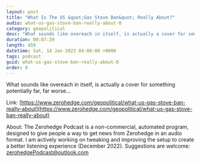 ```yaml
---
layout: post
title: "What Is The US &quot;Gas Stove Ban&quot; Really About?"
audio: what-us-gas-stove-ban-really-about-0
category: geopolitical
desc: "What sounds like overeach in itself, is actually a cover for something potentially far, far worse..."
duration: 00:07:39
length: 459
datetime: Sat, 14 Jan 2023 04:00:00 +0000
tags: podcast
guid: what-us-gas-stove-ban-really-about-0
order: 0
---
```

What sounds like overeach in itself, is actually a cover for something potentially far, far worse...

Link: [https://www.zerohedge.com/geopolitical/what-us-gas-stove-ban-really-about](https://www.zerohedge.com/geopolitical/what-us-gas-stove-ban-really-about)

About: The Zerohedge Podcast is a non-commercial, automated program, designed to give people a way to get news from Zerohedge in an audio format.  I am actively working on tweaking and improving the setup to create a better listening experience (December 2022).  Suggestions are welcome: [zerohedgePodcast@outlook.com](mailto:zerohedgePodcast@outlook.com)